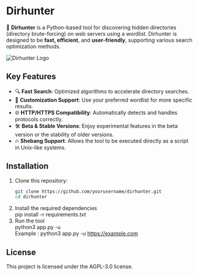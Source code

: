 # Dirhunter  

🚀 **Dirhunter** is a Python-based tool for discovering hidden directories (directory brute-forcing) on web servers using a wordlist. Dirhunter is designed to be **fast, efficient**, and **user-friendly**, supporting various search optimization methods.

![Dirhunter Logo](https://ibb.co.com/47MP8vB)

## Key Features  
- 🔍 **Fast Search**: Optimized algorithms to accelerate directory searches.  
- 🧰 **Customization Support**: Use your preferred wordlist for more specific results.    
- 🌐 **HTTP/HTTPS Compatibility**: Automatically detects and handles protocols correctly.  
- 🛠️ **Beta & Stable Versions**: Enjoy experimental features in the beta version or the stability of older versions.
- 🔥 **Shebang Support**: Allows the tool to be executed directly as a script in Unix-like systems.

## Installation  
1. Clone this repository:  
   ```bash
   git clone https://github.com/yourusername/dirhunter.git
   cd dirhunter
2. Install the required dependencies <br>
   pip install -r requirements.txt
4. Run the tool <br>
   python3 app.py -u <target-url> <br>
   Example : python3 app.py -u https://example.com

## License
This project is licensed under the AGPL-3.0 license.
